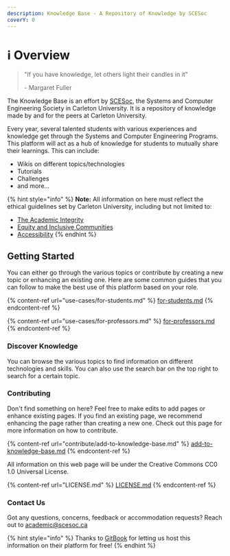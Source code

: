 ```yaml
---
description: Knowledge Base - A Repository of Knowledge by SCESoc
coverY: 0
---
```


# ℹ Overview

> "If you have knowledge, let others light their candles in it"&#x20;
>
> \- Margaret Fuller

The Knowledge Base is an effort by [SCESoc](https://www.scesoc.ca), the Systems and Computer Engineering Society in Carleton University. It is a repository of knowledge made by and for the peers at Carleton University.

Every year, several talented students with various experiences and knowledge get through the Systems and Computer Engineering Programs. This platform will act as a hub of knowledge for students to mutually share their learnings. This can include:

* Wikis on different topics/technologies
* Tutorials
* Challenges
* and more...

{% hint style="info" %}
**Note:** All information on here must reflect the ethical guidelines set by Carleton University, including but not limited to:

* [The Academic Integrity](https://carleton.ca/registrar/academic-integrity/)
* [Equity and Inclusive Communities](https://carleton.ca/equity/)
* [Accessibility](https://carleton.ca/accessibility/)
{% endhint %}

## Getting Started

You can either go through the various topics or contribute by creating a new topic or enhancing an existing one. Here are some common guides that you can follow to make the best use of this platform based on your role.

{% content-ref url="use-cases/for-students.md" %}
[for-students.md](use-cases/for-students.md)
{% endcontent-ref %}

{% content-ref url="use-cases/for-professors.md" %}
[for-professors.md](use-cases/for-professors.md)
{% endcontent-ref %}

### Discover Knowledge

You can browse the various topics to find information on different technologies and skills. You can also use the search bar on the top right to search for a certain topic.

### Contributing

Don't find something on here? Feel free to make edits to add pages or enhance existing pages. If you find an existing page, we recommend enhancing the page rather than creating a new one. Check out this page for more information on how to contribute.

{% content-ref url="contribute/add-to-knowledge-base.md" %}
[add-to-knowledge-base.md](contribute/add-to-knowledge-base.md)
{% endcontent-ref %}

All information on this web page will be under the Creative Commons CC0 1.0 Universal License.

{% content-ref url="LICENSE.md" %}
[LICENSE.md](LICENSE.md)
{% endcontent-ref %}

### Contact Us

Got any questions, concerns, feedback or accommodation requests? Reach out to academic@scesoc.ca

{% hint style="info" %}
Thanks to [GitBook](https://www.gitbook.com) for letting us host this information on their platform for free!
{% endhint %}
